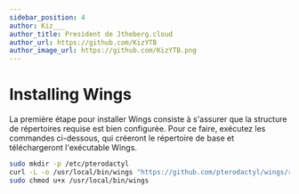 ```yaml
---
sidebar_position: 4
author: Kiz___
author_title: President de Jtheberg.cloud
author_url: https://github.com/KizYTB
author_image_url: https://github.com/KizYTB.png
---
```


# Installing Wings

La première étape pour installer Wings consiste à s'assurer que la structure de répertoires requise est bien configurée. Pour ce faire, exécutez les commandes ci-dessous, qui créeront le répertoire de base et téléchargeront l'exécutable Wings.

```bash
sudo mkdir -p /etc/pterodactyl
curl -L -o /usr/local/bin/wings "https://github.com/pterodactyl/wings/releases/latest/download/wings_linux_$([[ "$(uname -m)" == "x86_64" ]] && echo "amd64" || echo "arm64")"
sudo chmod u+x /usr/local/bin/wings
```

